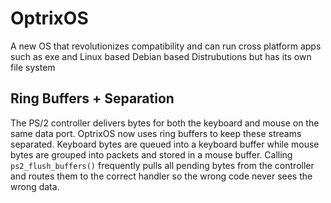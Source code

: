 # OptrixOS
A new OS that revolutionizes compatibility and can run cross platform apps such as exe and Linux based Debian based Distrubutions but has its own file system

## Ring Buffers + Separation
The PS/2 controller delivers bytes for both the keyboard and mouse on the same data port.
OptrixOS now uses ring buffers to keep these streams separated. Keyboard bytes are
queued into a keyboard buffer while mouse bytes are grouped into packets and stored
in a mouse buffer. Calling `ps2_flush_buffers()` frequently pulls all pending bytes from
the controller and routes them to the correct handler so the wrong code never sees
the wrong data.
